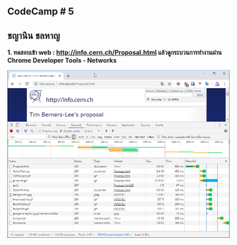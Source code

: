 ## CodeCamp # 5

## ชญานิน ชลหาญ

**1. ทดสอบเข้า web : http://info.cern.ch/Proposal.html แล้วดูกระบวนการทำงานผ่าน Chrome Developer Tools - Networks**

![Lab1 : HTTP](lab1-http.png)
